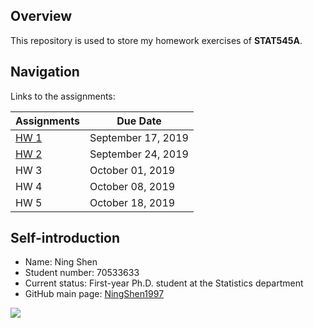 ## Overview

This repository is used to store my homework exercises of __STAT545A__.

## Navigation
Links to the assignments:

Assignments | Due Date
--------|----------
 [HW 1](https://github.com/STAT545-UBC-hw-2019-20/stat545-hw-NingShen1997/tree/master/hw1) | September 17, 2019
 [HW 2](https://github.com/STAT545-UBC-hw-2019-20/stat545-hw-NingShen1997/tree/master/hw2) | September 24, 2019
 HW 3 | October 01, 2019
 HW 4 | October 08, 2019
 HW 5 | October 18, 2019

## Self-introduction

* Name: Ning Shen
* Student number: 70533633
* Current status: First-year Ph.D. student at the Statistics department 
* GitHub main page: [NingShen1997](https://github.com/NingShen1997)


![](https://media2.giphy.com/media/iD9gFo88JoMKc/giphy.gif?cid=790b7611861dd74c36fd8e0f4c643937861e1f9a0b7d5edb&rid=giphy.gif)
